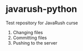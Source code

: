 # javarush-python
Test repository for JavaRush curse

1. Changing files
2. Committing files
3. Pushing to the server

